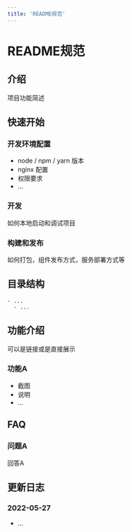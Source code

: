 ```yaml
---
title: 'README规范'
---
```


# README规范

## 介绍

项目功能简述

## 快速开始

### 开发环境配置

- node / npm / yarn 版本
- nginx 配置
- 权限要求
- ...

### 开发

如何本地启动和调试项目

### 构建和发布

如何打包，组件发布方式，服务部署方式等

## 目录结构

```text
- ...
  - ...
```

## 功能介绍

可以是链接或是直接展示

### 功能A

- 截图
- 说明
- ...

## FAQ

### 问题A

回答A

## 更新日志

### 2022-05-27

- ...

